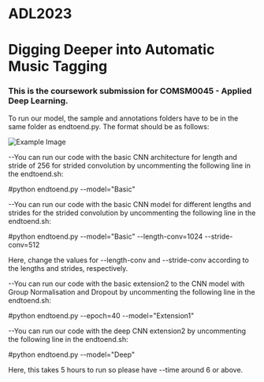 # ADL2023

<h1>Digging Deeper into Automatic Music Tagging</h1>

<h3>This is the coursework submission for COMSM0045 - Applied Deep Learning.</h3>


To run our model, the sample and annotations folders have to be in the same folder as endtoend.py. The format should be as follows:

![Example Image](images/example.png)

--You can run our code with the basic CNN architecture for length and stride of 256 for strided convolution by uncommenting the following line in the endtoend.sh:

#python endtoend.py --model="Basic"

--You can run our code with the basic CNN model for different lengths and strides for the strided convolution by uncommenting the following line in the endtoend.sh:

#python endtoend.py --model="Basic" --length-conv=1024 --stride-conv=512

Here, change the values for --length-conv and --stride-conv according to the lengths and strides, respectively.

--You can run our code with the basic extension2 to the CNN model with Group Normalisation and Dropout by uncommenting the following line in the endtoend.sh:

#python endtoend.py --epoch=40 --model="Extension1"

--You can run our code with the deep CNN extension2 by uncommenting the following line in the endtoend.sh:

#python endtoend.py --model="Deep"

Here, this takes 5 hours to run so please have --time around 6 or above.

